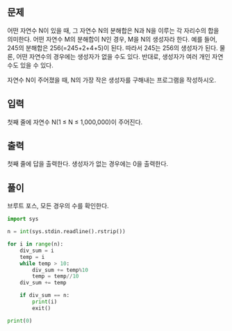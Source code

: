  

## 문제

어떤 자연수 N이 있을 때, 그 자연수 N의 분해합은 N과 N을 이루는 각 자리수의 합을 의미한다. 어떤 자연수 M의 분해합이 N인 경우, M을 N의 생성자라 한다. 예를 들어, 245의 분해합은 256(=245+2+4+5)이 된다. 따라서 245는 256의 생성자가 된다. 물론, 어떤 자연수의 경우에는 생성자가 없을 수도 있다. 반대로, 생성자가 여러 개인 자연수도 있을 수 있다.

자연수 N이 주어졌을 때, N의 가장 작은 생성자를 구해내는 프로그램을 작성하시오.

## 입력

첫째 줄에 자연수 N(1 ≤ N ≤ 1,000,000)이 주어진다.

## 출력

첫째 줄에 답을 출력한다. 생성자가 없는 경우에는 0을 출력한다.



## 풀이

브루트 포스, 모든 경우의 수를 확인한다.

```python
import sys

n = int(sys.stdin.readline().rstrip())

for i in range(n):
    div_sum = i
    temp = i
    while temp > 10:
        div_sum += temp%10
        temp = temp//10
    div_sum += temp

    if div_sum == n:
        print(i)
        exit()

print(0)
```

